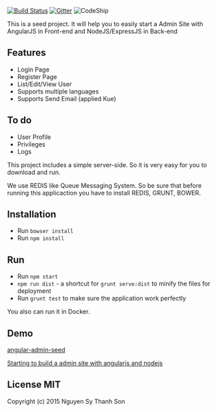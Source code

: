 [![Build Status](https://travis-ci.org/thanhson1085/angular-admin-seed.svg)](https://travis-ci.org/thanhson1085/angular-admin-seed)
[![Gitter](https://badges.gitter.im/Join%20Chat.svg)](https://gitter.im/thanhson1085/angular-admin-seed?utm_source=badge&utm_medium=badge&utm_campaign=pr-badge)
![CodeShip](https://codeship.com/projects/6765a490-3772-0133-f41f-7214df95c63e/status?branch=demo)

This is a seed project. It will help you to easily start a Admin Site with AngularJS in Front-end and NodeJS/ExpressJS in Back-end

## Features
- Login Page
- Register Page
- List/Edit/View User
- Supports multiple languages
- Supports Send Email (applied Kue)

## To do
- User Profile
- Privileges
- Logs

This project includes a simple server-side. So it is very easy for you to download and run.

We use REDIS like Queue Messaging System. So be sure that before running this applicaction you have to install REDIS, GRUNT, BOWER.


## Installation
  - Run `bowser install`
  - Run `npm install`


## Run
  - Run `npm start`
  - `npm run dist` - a shortcut for `grunt serve:dist` to minify the files for deployment
  - Run `grunt test` to make sure the application work perfectly

You also can run it in Docker.

## Demo
[angular-admin-seed](http://angular-admin-seed.sonnguyen.ws)

[Starting to build a admin site with angularjs and nodejs](https://sonnguyen.ws/starting-to-build-a-admin-site-with-angularjs-and-nodejs/)
## License MIT
Copyright (c) 2015 Nguyen Sy Thanh Son
